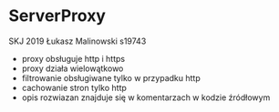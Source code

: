 # ServerProxy
SKJ 2019
Łukasz Malinowski s19743

- proxy obsługuje http i https
- proxy działa wielowątkowo
- filtrowanie obsługiwane tylko w przypadku http
- cachowanie stron tylko http
- opis rozwiazan znajduje się w komentarzach w kodzie źródłowym